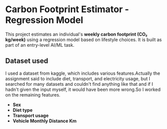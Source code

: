 # Carbon Footprint Estimator - Regression Model

This project estimates an individual's **weekly carbon footprint (CO₂ kg/week)** using a regression model based on lifestyle choices. It is built as part of an entry-level AI/ML task.

## Dataset used
I used a dataset from kaggle, which includes various features.Actually the assignment said to include diet, transport, and electricity usage, but I searched for many datasets and couldn't find anything like that and if I hadn't given the input myself, it would have been more wrong.So I worked on the remaining features.
- **Sex**
- **Diet type**
- **Transport usage** 
- **Vehicle Monthly Distance Km**
